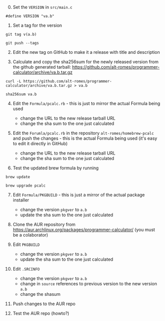 0) Set the `VERSION` in `src/main.c`
```
#define VERSION "va.b"
```

1) Set a tag for the version
```
git tag v(a.b)

git push --tags
```

2) Edit the new tag on GitHub to make it a release with title and description

3) Calculate and copy the sha256sum for the newly released version from the github generated tarball: https://github.com/alt-romes/programmer-calculator/archive/va.b.tar.gz
```
curl -L https://github.com/alt-romes/programmer-calculator/archive/va.b.tar.gz > va.b

sha256sum va.b
```

4) Edit the `Formula/pcalc.rb` - this is just to mirror the actual Formula being used
    - change the URL to the new release tarball URL
    - change the sha sum to the one just calculated

5) Edit the `Forumla/pcalc.rb` in the repository `alt-romes/homebrew-pcalc` and push the changes - this is the actual Formula being used (it's easy to edit it directly in GitHub)
    - change the URL to the new release tarball URL
    - change the sha sum to the one just calculated

6) Test the updated brew formula by running
```
brew update

brew upgrade pcalc
```

7) Edit `Formula/PKGBUILD` - this is just a mirror of the actual package installer
    - change the version `pkgver` to `a.b`
    - update the sha sum to the one just calculated

8) Clone the AUR repository from https://aur.archlinux.org/packages/programmer-calculator/ (you must be a colaborator)

9) Edit `PKGBUILD`
    - change the version `pkgver` to `a.b`
    - update the sha sum to the one just calculated

10) Edit `.SRCINFO`
    - change the version `pkgver` to `a.b`
    - change in `source` references to previous version to the new version `a.b`
    - change the shasum

11) Push changes to the AUR repo

12) Test the AUR repo (howto?)
